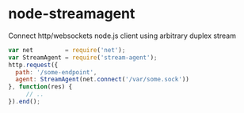 node-streamagent
================

Connect http/websockets node.js client using arbitrary duplex stream

```js
var net         = require('net');
var StreamAgent = require('stream-agent');
http.request({
  path: '/some-endpoint', 
  agent: StreamAgent(net.connect('/var/some.sock'))
}, function(res) {
     // ..
}).end();
```
